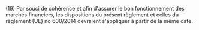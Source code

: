 (19) Par souci de cohérence et afin d'assurer le bon fonctionnement des marchés financiers, les dispositions du présent règlement et celles du règlement (UE) no 600/2014 devraient s'appliquer à partir de la même date.